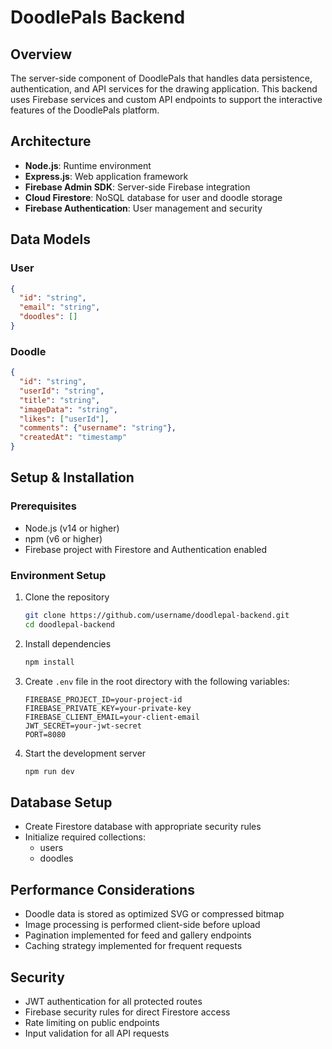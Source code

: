 # DoodlePals Backend

## Overview
The server-side component of DoodlePals that handles data persistence, authentication, and API services for the drawing application. This backend uses Firebase services and custom API endpoints to support the interactive features of the DoodlePals platform.

## Architecture
- **Node.js**: Runtime environment
- **Express.js**: Web application framework
- **Firebase Admin SDK**: Server-side Firebase integration
- **Cloud Firestore**: NoSQL database for user and doodle storage
- **Firebase Authentication**: User management and security

## Data Models

### User
```json
{
  "id": "string",
  "email": "string",
  "doodles": []
}
```

### Doodle
```json
{
  "id": "string",
  "userId": "string",
  "title": "string",
  "imageData": "string",
  "likes": ["userId"],
  "comments": {"username": "string"},
  "createdAt": "timestamp"
}
```

## Setup & Installation

### Prerequisites
- Node.js (v14 or higher)
- npm (v6 or higher)
- Firebase project with Firestore and Authentication enabled

### Environment Setup
1. Clone the repository
   ```bash
   git clone https://github.com/username/doodlepal-backend.git
   cd doodlepal-backend
   ```

2. Install dependencies
   ```bash
   npm install
   ```

3. Create `.env` file in the root directory with the following variables:
   ```
   FIREBASE_PROJECT_ID=your-project-id
   FIREBASE_PRIVATE_KEY=your-private-key
   FIREBASE_CLIENT_EMAIL=your-client-email
   JWT_SECRET=your-jwt-secret
   PORT=8080
   ```

4. Start the development server
   ```bash
   npm run dev
   ```

## Database Setup
- Create Firestore database with appropriate security rules
- Initialize required collections:
  - users
  - doodles

## Performance Considerations
- Doodle data is stored as optimized SVG or compressed bitmap
- Image processing is performed client-side before upload
- Pagination implemented for feed and gallery endpoints
- Caching strategy implemented for frequent requests

## Security
- JWT authentication for all protected routes
- Firebase security rules for direct Firestore access
- Rate limiting on public endpoints
- Input validation for all API requests
